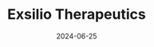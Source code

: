 ---  
layout: startup_page  
title: "Exsilio Therapeutics"  
id: "exsiliotx.com"  
permalink: "/exsiliotherapeuticsexsiliotx.com06252024/"  
website: "https://exsiliotx.com/"  
funding_round: "Series A"  
funding_amount: "$82M"  
investors: "Novartis Venture Fund, Delos Capital, OrbiMed, Insight Partners, J.P. Morgan Life Sciences Private Capital, CRISPR Therapeutics, Innovation Endeavors, Invus, Arc Ventures, Deep Insight"  
about: "Exsilio Therapeutics is a biotechnology company developing genomic medicines for various diseases. Their platform uses naturally occurring genetic elements delivered via mRNA and lipid nanoparticles to precisely insert genes into the human genome. This approach aims for durable and potentially curative effects for genetic diseases, cancer, and autoimmune conditions."  
markets: "Biotechnology, Genomics, mRNA Therapeutics"  
hq: "Boston, Massachusetts, United States"  
founded_year: "2022"  
linkedin: "https://www.linkedin.com/company/exsiliotx"  
twitter: ""  
instagram: ""  
facebook: ""  
crunchbase: "https://www.crunchbase.com/organization/exsilio-therapeutics"  
pitchbook: "https://pitchbook.com/profiles/company/607040-47"  

date_display: "25-Jun-2024"  
date: "2024-06-25"

# SEO Optimization  
meta_title: "Exsilio Therapeutics - Series A Funding ($82M)"  
meta_description: "Exsilio Therapeutics, Exsilio Therapeutics is a biotechnology company developing genomic medicines for various diseases. Their platform uses naturally occurring genetic ele..."  
meta_keywords: "Exsilio Therapeutics, Biotechnology, Genomics, mRNA Therapeutics, Series A funding"  
canonical_url: "https://startup.projectstartups.com/exsiliotherapeuticsexsiliotx.com06252024/"  
---